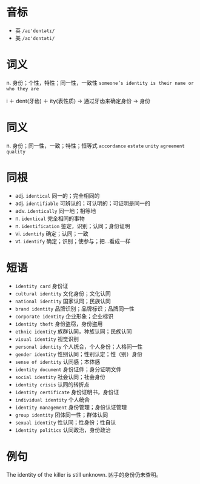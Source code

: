 # 音标

- 英 `/aɪ'dentətɪ/`
- 美 `/aɪ'dɛntəti/`

# 词义

n. 身份；个性，特性；同一性，一致性
`someone’s identity is their name or who they are`



i ＋ dent(牙齿) ＋ ity(表性质) → 通过牙齿来确定身份 → 身份

# 同义

n. 身份；同一性，一致；特性；恒等式
`accordance` `estate` `unity` `agreement` `quality`

# 同根

- adj. `identical` 同一的；完全相同的
- adj. `identifiable` 可辨认的；可认明的；可证明是同一的
- adv. `identically` 同一地；相等地
- n. `identical` 完全相同的事物
- n. `identification` 鉴定，识别；认同；身份证明
- vi. `identify` 确定；认同；一致
- vt. `identify` 确定；识别；使参与；把…看成一样

# 短语

- `identity card` 身份证
- `cultural identity` 文化身份；文化认同
- `national identity` 国家认同；民族认同
- `brand identity` 品牌识别；品牌标识；品牌同一性
- `corporate identity` 企业形象；企业标识
- `identity theft` 身份盗窃，身份盗用
- `ethnic identity` 族群认同，种族认同；民族认同
- `visual identity` 视觉识别
- `personal identity` 个人统合，个人身份；人格同一性
- `gender identity` 性别认同；性别认定；性（别）身份
- `sense of identity` 认同感；本体感
- `identity document` 身份证件；身分证明文件
- `social identity` 社会认同；社会身份
- `identity crisis` 认同的转折点
- `identity certificate` 身份证明书，身份证
- `individual identity` 个人统合
- `identity management` 身份管理；身份认证管理
- `group identity` 团体同一性；群体认同
- `sexual identity` 性认同；性身份；性自认
- `identity politics` 认同政治，身份政治

# 例句

The identity of the killer is still unknown.
凶手的身份仍未查明。


